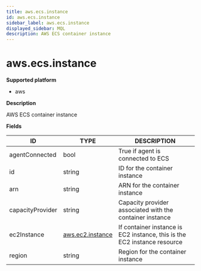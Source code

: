 ```yaml
---
title: aws.ecs.instance
id: aws.ecs.instance
sidebar_label: aws.ecs.instance
displayed_sidebar: MQL
description: AWS ECS container instance
---
```


# aws.ecs.instance

**Supported platform**

- aws

**Description**

AWS ECS container instance

**Fields**

| ID               | TYPE                                    | DESCRIPTION                                                              |
| ---------------- | --------------------------------------- | ------------------------------------------------------------------------ |
| agentConnected   | bool                                    | True if agent is connected to ECS                                        |
| id               | string                                  | ID for the container instance                                            |
| arn              | string                                  | ARN for the container instance                                           |
| capacityProvider | string                                  | Capacity provider associated with the container instance                 |
| ec2Instance      | [aws.ec2.instance](aws.ec2.instance.md) | If container instance is EC2 instance, this is the EC2 instance resource |
| region           | string                                  | Region for the container instance                                        |
